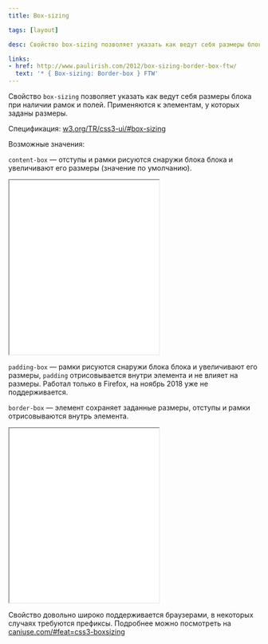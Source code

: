 ```yaml
---
title: Box-sizing

tags: [layout]

desc: Свойство box-sizing позволяет указать как ведут себя размеры блока при наличии рамок и полей.

links:
- href: http://www.paulirish.com/2012/box-sizing-border-box-ftw/
  text: '* { Box-sizing: Border-box } FTW'
---
```


Свойство <code>box-sizing</code> позволяет указать как ведут себя размеры блока при наличии рамок и полей.
Применяются к элементам, у которых заданы размеры.<!--more-->

Спецификация: <a href="http://www.w3.org/TR/css3-ui/#box-sizing">w3.org/TR/css3-ui/#box-sizing</a>

Возможные значения:

<code>content-box</code> — отступы и рамки рисуются снаружи блока блока и увеличивают его размеры (значение по умолчанию).

<iframe class="live-snippet" style="height: 350px" src="../assets/demo/box-sizing/demo_1.html?css"></iframe>


<code>padding-box</code> — рамки рисуются снаружи блока блока и увеличивают его размеры, <code>padding</code> отрисовывается внутри элемента и не влияет на размеры. Работал только в Firefox, на ноябрь 2018 уже не поддерживается.

<code>border-box</code> — элемент сохраняет заданные размеры, отступы и рамки отрисовываются внутрь элемента.

<iframe class="live-snippet" style="height: 350px" src="../assets/demo/box-sizing/demo_3.html?css"></iframe>

Свойство довольно широко поддерживается браузерами, в некоторых случаях требуются префиксы.
Подробнее можно посмотреть на <a href="http://caniuse.com/#feat=css3-boxsizing">caniuse.com/#feat=css3-boxsizing</a>
